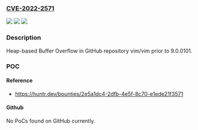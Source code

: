 ### [CVE-2022-2571](https://cve.mitre.org/cgi-bin/cvename.cgi?name=CVE-2022-2571)
![](https://img.shields.io/static/v1?label=Product&message=vim%2Fvim&color=blue)
![](https://img.shields.io/static/v1?label=Version&message=%3C%209.0.0101%20&color=brighgreen)
![](https://img.shields.io/static/v1?label=Vulnerability&message=CWE-122%20Heap-based%20Buffer%20Overflow&color=brighgreen)

### Description

Heap-based Buffer Overflow in GitHub repository vim/vim prior to 9.0.0101.

### POC

#### Reference
- https://huntr.dev/bounties/2e5a1dc4-2dfb-4e5f-8c70-e1ede21f3571

#### Github
No PoCs found on GitHub currently.

